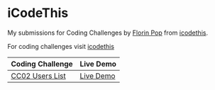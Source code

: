 # iCodeThis

My submissions for Coding Challenges by [Florin Pop](https://twitter.com/florinpop1705) from [icodethis](https://www.icodethis.com/).

For coding challenges visit [icodethis](https://www.icodethis.com/)

| Coding Challenge                    | Live Demo                                     | 
| ----------------------------------- | --------------------------------------------- |
| [CC02 Users List](./cc02-users-list)| [Live Demo](https://icodethis.netlify.app/cc02-users-list/index.html)| 